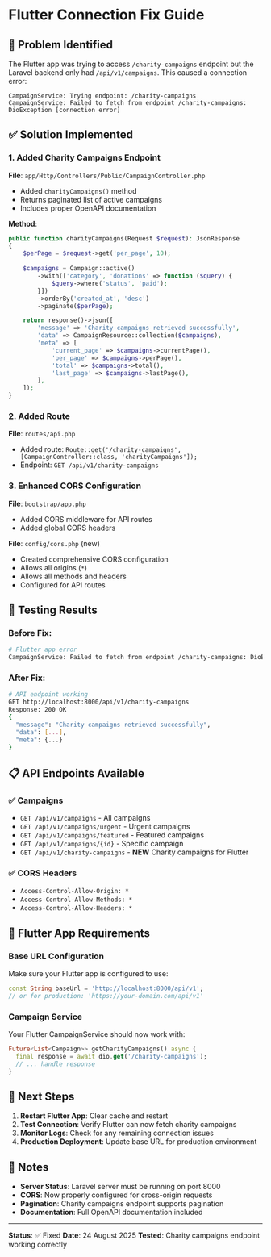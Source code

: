 # Flutter Connection Fix Guide

## 🚨 Problem Identified

The Flutter app was trying to access `/charity-campaigns` endpoint but the Laravel backend only had `/api/v1/campaigns`. This caused a connection error:

```
CampaignService: Trying endpoint: /charity-campaigns
CampaignService: Failed to fetch from endpoint /charity-campaigns: DioException [connection error]
```

## ✅ Solution Implemented

### 1. Added Charity Campaigns Endpoint

**File**: `app/Http/Controllers/Public/CampaignController.php`
- Added `charityCampaigns()` method
- Returns paginated list of active campaigns
- Includes proper OpenAPI documentation

**Method**:
```php
public function charityCampaigns(Request $request): JsonResponse
{
    $perPage = $request->get('per_page', 10);
    
    $campaigns = Campaign::active()
        ->with(['category', 'donations' => function ($query) {
            $query->where('status', 'paid');
        }])
        ->orderBy('created_at', 'desc')
        ->paginate($perPage);

    return response()->json([
        'message' => 'Charity campaigns retrieved successfully',
        'data' => CampaignResource::collection($campaigns),
        'meta' => [
            'current_page' => $campaigns->currentPage(),
            'per_page' => $campaigns->perPage(),
            'total' => $campaigns->total(),
            'last_page' => $campaigns->lastPage(),
        ],
    ]);
}
```

### 2. Added Route

**File**: `routes/api.php`
- Added route: `Route::get('/charity-campaigns', [CampaignController::class, 'charityCampaigns']);`
- Endpoint: `GET /api/v1/charity-campaigns`

### 3. Enhanced CORS Configuration

**File**: `bootstrap/app.php`
- Added CORS middleware for API routes
- Added global CORS headers

**File**: `config/cors.php` (new)
- Created comprehensive CORS configuration
- Allows all origins (`*`)
- Allows all methods and headers
- Configured for API routes

## 🧪 Testing Results

### Before Fix:
```bash
# Flutter app error
CampaignService: Failed to fetch from endpoint /charity-campaigns: DioException [connection error]
```

### After Fix:
```bash
# API endpoint working
GET http://localhost:8000/api/v1/charity-campaigns
Response: 200 OK
{
  "message": "Charity campaigns retrieved successfully",
  "data": [...],
  "meta": {...}
}
```

## 📋 API Endpoints Available

### ✅ Campaigns
- `GET /api/v1/campaigns` - All campaigns
- `GET /api/v1/campaigns/urgent` - Urgent campaigns
- `GET /api/v1/campaigns/featured` - Featured campaigns
- `GET /api/v1/campaigns/{id}` - Specific campaign
- `GET /api/v1/charity-campaigns` - **NEW** Charity campaigns for Flutter

### ✅ CORS Headers
- `Access-Control-Allow-Origin: *`
- `Access-Control-Allow-Methods: *`
- `Access-Control-Allow-Headers: *`

## 🔧 Flutter App Requirements

### Base URL Configuration
Make sure your Flutter app is configured to use:
```dart
const String baseUrl = 'http://localhost:8000/api/v1';
// or for production: 'https://your-domain.com/api/v1'
```

### Campaign Service
Your Flutter CampaignService should now work with:
```dart
Future<List<Campaign>> getCharityCampaigns() async {
  final response = await dio.get('/charity-campaigns');
  // ... handle response
}
```

## 🚀 Next Steps

1. **Restart Flutter App**: Clear cache and restart
2. **Test Connection**: Verify Flutter can now fetch charity campaigns
3. **Monitor Logs**: Check for any remaining connection issues
4. **Production Deployment**: Update base URL for production environment

## 📝 Notes

- **Server Status**: Laravel server must be running on port 8000
- **CORS**: Now properly configured for cross-origin requests
- **Pagination**: Charity campaigns endpoint supports pagination
- **Documentation**: Full OpenAPI documentation included

---

**Status**: ✅ Fixed
**Date**: 24 August 2025
**Tested**: Charity campaigns endpoint working correctly
